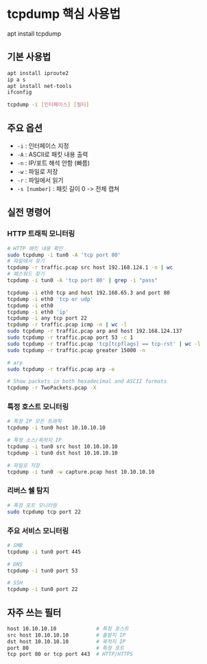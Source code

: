 # tcpdump 핵심 사용법

apt install tcpdump

## 기본 사용법

```bash
apt install iproute2
ip a s
apt install net-tools
ifconfig

tcpdump -i [인터페이스] [필터]
```

## 주요 옵션

- `-i` : 인터페이스 지정
- `-A` : ASCII로 패킷 내용 출력
- `-n` : IP/포트 해석 안함 (빠름)
- `-w` : 파일로 저장
- `-r` : 파일에서 읽기
- `-s [number]` : 패킷 길이 0 -> 전체 캡쳐

## 실전 명령어

### HTTP 트래픽 모니터링

```bash
# HTTP 패킷 내용 확인
sudo tcpdump -i tun0 -A 'tcp port 80'
# 파일에서 찾기
tcpdump -r traffic.pcap src host 192.168.124.1 -n | wc
# 패스워드 찾기
tcpdump -i tun0 -A 'tcp port 80' | grep -i "pass"

tcpdump -i eth0 tcp and host 192.168.65.3 and port 80
tcpdump -i eth0 'tcp or udp'
tcpdump -i eth0
tcpdump -i eth0 'ip'
tcpdump -i any tcp port 22
tcpdump -r traffic.pcap icmp -n | wc -l
sudo tcpdump -r traffic.pcap arp and host 192.168.124.137
sudo tcpdump -r traffic.pcap port 53 -c 1
sudo tcpdump -r traffic.pcap 'tcp[tcpflags] == tcp-rst' | wc -l
sudo tcpdump -r traffic.pcap greater 15000 -n

# arp
sudo tcpdump -r traffic.pcap arp -e

# Show packets in both hexadecimal and ASCII formats
tcpdump -r TwoPackets.pcap -X
```

### 특정 호스트 모니터링

```bash
# 특정 IP 모든 트래픽
tcpdump -i tun0 host 10.10.10.10

# 특정 소스/목적지 IP
tcpdump -i tun0 src host 10.10.10.10
tcpdump -i tun0 dst host 10.10.10.10

# 파일로 저장
tcpdump -i tun0 -w capture.pcap host 10.10.10.10
```

### 리버스 쉘 탐지

```bash
# 특정 포트 모니터링
sudo tcpdump tcp port 22
```

### 주요 서비스 모니터링

```bash
# SMB
tcpdump -i tun0 port 445

# DNS
tcpdump -i tun0 port 53

# SSH
tcpdump -i tun0 port 22
```

## 자주 쓰는 필터

```bash
host 10.10.10.10             # 특정 호스트
src host 10.10.10.10         # 출발지 IP
dst host 10.10.10.10         # 목적지 IP
port 80                      # 특정 포트
tcp port 80 or tcp port 443  # HTTP/HTTPS
```
